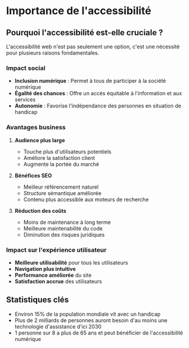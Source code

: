 # Importance de l'accessibilité

## Pourquoi l'accessibilité est-elle cruciale ?

L'accessibilité web n'est pas seulement une option, c'est une nécessité pour plusieurs raisons fondamentales.

### Impact social

- **Inclusion numérique** : Permet à tous de participer à la société numérique
- **Égalité des chances** : Offre un accès équitable à l'information et aux services
- **Autonomie** : Favorise l'indépendance des personnes en situation de handicap

### Avantages business

1. **Audience plus large**

   - Touche plus d'utilisateurs potentiels
   - Améliore la satisfaction client
   - Augmente la portée du marché

2. **Bénéfices SEO**

   - Meilleur référencement naturel
   - Structure sémantique améliorée
   - Contenu plus accessible aux moteurs de recherche

3. **Réduction des coûts**
   - Moins de maintenance à long terme
   - Meilleure maintenabilité du code
   - Diminution des risques juridiques

### Impact sur l'expérience utilisateur

- **Meilleure utilisabilité** pour tous les utilisateurs
- **Navigation plus intuitive**
- **Performance améliorée** du site
- **Satisfaction accrue** des utilisateurs

## Statistiques clés

- Environ 15% de la population mondiale vit avec un handicap
- Plus de 2 milliards de personnes auront besoin d'au moins une technologie d'assistance d'ici 2030
- 1 personne sur 8 a plus de 65 ans et peut bénéficier de l'accessibilité numérique
